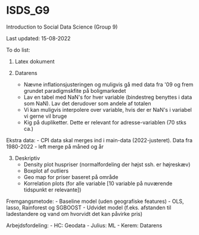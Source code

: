 # ISDS_G9
Introduction to Social Data Science (Group 9)

Last updated: 15-08-2022

To do list:

1. Latex dokument

2. Datarens
	- Nævne inflationsjusteringen og muligvis gå med data fra '09 og frem grundet paradigmskfite på boligmarkedet
	- Lav en tabel med NaN's for hver variable (bindestreg benyttes i data som NaN). Lav det derudover som andele af totalen
	- Vi kan muligvis interpolere over variable, hvis der er NaN's i variabel vi gerne vil bruge
	- Kig på dupliketter. Dette er relevant for adresse-variablen (70 stks ca.)

Ekstra data:
	- CPI data skal merges ind i main-data (2022-justeret). Data fra 1980-2022
		- left merge på måned og år

3. Deskriptiv
    - Density plot huspriser (normalfordeling der højst ssh. er højreskæv)
    - Boxplot af outliers
    - Geo map for priser baseret på område
    - Korrelation plots (for alle variable [10 variable på nuværende tidspunkt er relevante])


Fremgangsmetode:
    - Baseline model (uden geografiske features)
        - OLS, lasso, Rainforest og SGBOOST
    - Udvidet model (f.eks. afstanden til ladestandere og vand om hvorvidt det kan påvirke pris)

Arbejdsfordeling:
    - HC: Geodata
    - Julius: ML
    - Kerem: Datarens